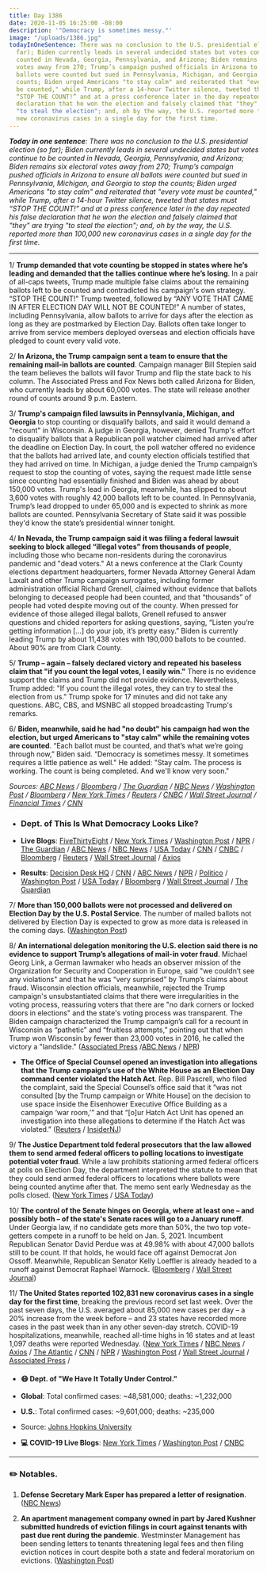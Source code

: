 ```yaml
---
title: Day 1386
date: 2020-11-05 16:25:00 -08:00
description: '"Democracy is sometimes messy."'
image: "/uploads/1386.jpg"
todayInOneSentence: There was no conclusion to the U.S. presidential election (so
  far); Biden currently leads in several undecided states but votes continue to be
  counted in Nevada, Georgia, Pennsylvania, and Arizona; Biden remains six electoral
  votes away from 270; Trump’s campaign pushed officials in Arizona to ensure all
  ballots were counted but sued in Pennsylvania, Michigan, and Georgia to stop the
  counts; Biden urged Americans "to stay calm" and reiterated that "every vote must
  be counted," while Trump, after a 14-hour Twitter silence, tweeted that states must
  “STOP THE COUNT!” and at a press conference later in the day repeated his false
  declaration that he won the election and falsely claimed that "they" are trying
  "to steal the election"; and, oh by the way, the U.S. reported more than 100,000
  new coronavirus cases in a single day for the first time.
---
```


***Today in one sentence**: There was no conclusion to the U.S. presidential election (so far); Biden currently leads in several undecided states but votes continue to be counted in Nevada, Georgia, Pennsylvania, and Arizona; Biden remains six electoral votes away from 270; Trump’s campaign pushed officials in Arizona to ensure all ballots were counted but sued in Pennsylvania, Michigan, and Georgia to stop the counts; Biden urged Americans "to stay calm" and reiterated that "every vote must be counted," while Trump, after a 14-hour Twitter silence, tweeted that states must “STOP THE COUNT!” and at a press conference later in the day repeated his false declaration that he won the election and falsely claimed that "they" are trying "to steal the election"; and, oh by the way, the U.S. reported more than 100,000 new coronavirus cases in a single day for the first time.*

---

1/ **Trump demanded that vote counting be stopped in states where he’s leading and demanded that the tallies continue where he’s losing**. In a pair of all-caps tweets, Trump made multiple false claims about the remaining ballots left to be counted and contradicted his campaign's own strategy. “STOP THE COUNT!” Trump tweeted, followed by “ANY VOTE THAT CAME IN AFTER ELECTION DAY WILL NOT BE COUNTED!” A number of states, including Pennsylvania, allow ballots to arrive for days after the election as long as they are postmarked by Election Day. Ballots often take longer to arrive from service members deployed overseas and election officials have pledged to count every valid vote.

2/ **In Arizona, the Trump campaign sent a team to ensure that the remaining mail-in ballots are counted**. Campaign manager Bill Stepien said the team believes the ballots will favor Trump and flip the state back to his column. The Associated Press and Fox News both called Arizona for Biden, who currently leads by about 60,000 votes. The state will release another round of counts around 9 p.m. Eastern.

3/ **Trump's campaign filed lawsuits in Pennsylvania, Michigan, and Georgia** to stop counting or disqualify ballots, and said it would demand a "recount" in Wisconsin. A judge in Georgia, however, denied Trump's effort to disqualify ballots that a Republican poll watcher claimed had arrived after the deadline on Election Day. In court, the poll watcher offered no evidence that the ballots had arrived late, and county election officials testified that they had arrived on time. In Michigan, a judge denied the Trump campaign’s request to stop the counting of votes, saying the request made little sense since counting had essentially finished and Biden was ahead by about 150,000 votes. Trump's lead in Georgia, meanwhile, has slipped to about 3,600 votes with roughly 42,000 ballots left to be counted. In Pennsylvania, Trump’s lead dropped to under 65,000 and is expected to shrink as more ballots are counted. Pennsylvania Secretary of State said it was possible they'd know the state’s presidential winner tonight.

4/ **In Nevada, the Trump campaign said it was filing a federal lawsuit seeking to block alleged “illegal votes” from thousands of people**, including those who became non-residents during the coronavirus pandemic and "dead voters." At a news conference at the Clark County elections department headquarters, former Nevada Attorney General Adam Laxalt and other Trump campaign surrogates, including former administration official Richard Grenell, claimed without evidence that ballots belonging to deceased people had been counted, and that “thousands” of people had voted despite moving out of the county. When pressed for evidence of those alleged illegal ballots, Grenell refused to answer questions and chided reporters for asking questions, saying, “Listen you’re getting information \[...\] do your job, it’s pretty easy.” Biden is currently leading Trump by about 11,438 votes with 190,000 ballots to be counted. About 90% are from Clark County.

5/ **Trump – again – falsely declared victory and repeated his baseless claim that "if you count the legal votes, I easily win."** There is no evidence support the claims and Trump did not provide evidence. Nevertheless, Trump added: "If you count the illegal votes, they can try to steal the election from us." Trump spoke for 17 minutes and did not take any questions. ABC, CBS, and MSNBC all stopped broadcasting Trump's remarks.

6/ **Biden, meanwhile, said he had "no doubt" his campaign had won the election, but urged  Americans to "stay calm" while the remaining votes are counted**. “Each ballot must be counted, and that’s what we’re going through now,” Biden said. “Democracy is sometimes messy. It sometimes requires a little patience as well." He added: "Stay calm. The process is working. The count is being completed. And we'll know very soon."

*Sources: [ABC News](https://abcnews.go.com/Politics/overview-trump-calls-vote-counting-stop-path-victory/story?id=74038071) / [Bloomberg](https://www.bloomberg.com/news/articles/2020-11-04/trump-team-pursues-contradictory-strategy-as-u-s-counts-votes?srnd=politics-vp&sref=MIBMEEoj) / [The Guardian](https://www.theguardian.com/us-news/live/2020/nov/05/us-election-results-joe-biden-donald-trump-live-updates) / [NBC News](https://www.nbcnews.com/politics/2020-election/trump-campaign-presses-legal-challenges-count-continues-swing-states-n1246593) / [Washington Post](https://www.washingtonpost.com/politics/trump-vote-lawsuits/2020/11/05/77f8a284-1f84-11eb-90dd-abd0f7086a91_story.html) / [Bloomberg](https://www.bloomberg.com/news/articles/2020-11-04/trump-campaign-says-it-sued-to-halt-michigan-vote-count?sref=MIBMEEoj) / [New York Times](https://www.nytimes.com/2020/11/05/us/politics/trumps-defiant-campaign-manager-declares-donald-trump-is-alive-and-well.html) / [Reuters](https://www.reuters.com/article/us-usa-election-nevada-trump-idUSKBN27L1TR) / [CNBC](https://www.cnbc.com/2020/11/05/trump-campaign-expected-to-file-nevada-lawsuit-as-biden-gains-ground.html) / [Wall Street Journal](https://www.wsj.com/articles/election-2020-results-trump-biden-11-05-2020-11604580224) / [Financial Times](https://www.ft.com/content/7ab94949-f654-3574-b710-14e415284551) / [CNN](https://www.cnn.com/politics/live-news/trump-biden-election-results-11-05-20/h_86803fe1e19a5825dbc47bf5aa677a7a)*

* ### Dept. of This Is What Democracy Looks Like?

* **Live Blogs**: [FiveThirtyEight](https://fivethirtyeight.com/live-blog/2020-election-results-coverage/) / [New York Times](https://www.nytimes.com/live/2020/11/05/us/trump-biden) / [Washington Post](https://www.washingtonpost.com/elections/2020/11/05/trump-biden-election-live-updates/) / [NPR](https://apps.npr.org/liveblogs/20201103-election/) / [The Guardian](https://www.theguardian.com/us-news/live/2020/nov/05/us-election-results-joe-biden-donald-trump-live-updates) / [ABC News](https://abcnews.go.com/Politics/live-updates/2020-election-campaign-vote/?id=73960714) / [NBC News](https://www.nbcnews.com/politics/2020-election/live-blog/2020-11-05-trump-biden-election-results-n1246510) / [USA Today](https://www.usatoday.com/story/news/politics/elections/2020/11/05/election-results-biden-trump-battleground-states-lawsuits/6167859002/) / [CNN](https://www.cnn.com/politics/live-news/trump-biden-election-results-11-05-20/index.html) / [CNBC](https://www.cnbc.com/2020/11/05/election-live-results-updates-trump-biden.html) / [Bloomberg](https://www.bloomberg.com/news/live-blog/2020-11-05/final-results-of-the-u-s-elections?srnd=premium&sref=MIBMEEoj) / [Reuters](https://www.reuters.com/live-events/election-2020-15-id2942501) / [Wall Street Journal](https://www.wsj.com/livecoverage/trump-biden-election-day-2020) / [Axios](https://www.axios.com/election-results-2020-trump-biden-3a07f4c7-fb4d-4d62-b18b-392ff6f1eeb5.html)

* **Results**: [Decision Desk HQ](https://results.decisiondeskhq.com/) / [CNN](https://www.cnn.com/election/2020/results/president) / [ABC News](https://abcnews.go.com/Elections/2020-us-presidential-election-results-live-map) / [NPR](https://apps.npr.org/elections20-interactive/#/president) / [Politico](https://www.politico.com/2020-election/results/) / [Washington Post](https://www.washingtonpost.com/elections/) / [USA Today](https://www.usatoday.com/elections/results/2020-11-03/) / [Bloomberg](https://www.bloomberg.com/graphics/2020-us-election-results) / [Wall Street Journal](https://www.wsj.com/election-results-2020/) / [The Guardian](https://www.theguardian.com/us-news/ng-interactive/2020/nov/03/us-election-2020-live-results-donald-trump-joe-biden-who-won-presidential-republican-democrat)

7/ **More than 150,000 ballots were not processed and delivered on Election Day by the U.S. Postal Service**. The number of mailed ballots not delivered by Election Day is expected to grow as more data is released in the coming days. ([Washington Post](https://www.washingtonpost.com/business/2020/11/05/usps-late-ballots-election/))

8/ **An international delegation monitoring the U.S. election said there is no evidence to support Trump’s allegations of mail-in voter fraud**. Michael Georg Link, a German lawmaker who heads an observer mission of the Organization for Security and Cooperation in Europe, said "we couldn’t see any violations" and that he was “very surprised” by Trump’s claims about fraud. Wisconsin election officials, meanwhile, rejected the Trump campaign's unsubstantiated claims that there were irregularities in the voting process, reassuring voters that there are "no dark corners or locked doors in elections" and the state's voting process was transparent. The Biden campaign characterized the Trump campaign’s call for a recount in Wisconsin as “pathetic” and “fruitless attempts,” pointing out that when Trump won Wisconsin by fewer than 23,000 votes in 2016, he called the victory a "landslide." ([Associated Press](https://apnews.com/article/election-observer-no-evidence-fraud-b30f3424736014a6b7405df71e32e36f) /[ABC News](https://abcnews.go.com/Politics/wisconsin-election-officials-reject-trump-campaigns-unsubstantiated-claims/story?id=74038408&cid=clicksource_4380645_11_three_posts_card_hed) / [NPR](https://www.npr.org/2020/11/05/931478765/trump-asks-for-a-wisconsin-recount-though-its-unlikely-to-change-the-outcome))

* **The Office of Special Counsel opened an investigation into allegations that the Trump campaign’s use of the White House as an Election Day command center violated the Hatch Act**. Rep. Bill Pascrell, who filed the complaint, said the Special Counsel’s office said that it “was not consulted \[by the Trump campaign or White House\] on the decision to use space inside the Eisenhower Executive Office Building as a campaign ‘war room,’” and that “\[o\]ur Hatch Act Unit has opened an investigation into these allegations to determine if the Hatch Act was violated.” ([Reuters](https://www.reuters.com/article/us-usa-election-trump-investigation/federal-watchdog-probing-trump-campaigns-use-of-white-house-lawmaker-idUSKBN27L31H) / [InsiderNJ](https://www.insidernj.com/press-release/following-pascrell-complaint-special-counsel-confirms-hatch-act-investigation-trump-campaign/))

9/ **The Justice Department told federal prosecutors that the law allowed them to send armed federal officers to polling locations to investigate potential voter fraud**. While a law prohibits stationing armed federal officers at polls on Election Day, the department interpreted the statute to mean that they could send armed federal officers to locations where ballots were being counted anytime after that. The memo sent early Wednesday as the polls closed. ([New York Times](https://www.nytimes.com/2020/11/04/us/politics/justice-department-armed-officers-election.html) / [USA Today](https://www.usatoday.com/story/news/politics/elections/2020/11/05/justice-department-allows-armed-federal-officers-polling-places/6175071002/))

10/ **The control of the Senate hinges on Georgia, where at least one – and possibly both – of the state's Senate races will go to a January runoff**. Under Georgia law, if no candidate gets more than 50%, the two top vote-getters compete in a runoff to be held on Jan. 5, 2021. Incumbent Republican Senator David Perdue was at 49.98% with about 47,000 ballots still to be count. If that holds, he would face off against Democrat Jon Ossoff. Meanwhile, Republican Senator Kelly Loeffler is already headed to a runoff against Democrat Raphael Warnock. ([Bloomberg](https://www.bloomberg.com/news/articles/2020-11-05/georgia-race-may-leave-senate-balance-hanging-until-january) / [Wall Street Journal](https://www.wsj.com/articles/control-of-u-s-senate-hinges-on-georgia-results-11604596900))

11/ **The United States reported 102,831 new coronavirus cases in a single day for the first time**, breaking the previous record set last week. Over the past seven days, the U.S. averaged about 85,000 new cases per day – a 20% increase from the week before – and 23 states have recorded more cases in the past week than in any other seven-day stretch. COVID-19 hospitalizations, meanwhile, reached all-time highs in 16 states and at least 1,097 deaths were reported Wednesday. ([New York Times](https://www.nytimes.com/2020/11/04/world/100000-cases-in-a-single-day-push-the-us-into-new-terrain.html) / [NBC News](https://www.nbcnews.com/news/us-news/coronavirus-pandemic-first-time-u-s-sees-100-000-new-n1246534) / [Axios](https://www.axios.com/coronavirus-cases-increasing-2020-presidential-election-517e5c0a-fbd5-4e04-a118-3bed02caa63d.html) / [The Atlantic](https://www.theatlantic.com/health/archive/2020/11/100000-coronavirus-cases/616999/) / [CNN](https://www.cnn.com/2020/11/05/health/us-coronavirus-thursday/index.html) / [NPR](https://www.npr.org/sections/coronavirus-live-updates/2020/11/05/931663592/u-s-sets-coronavirus-record-with-daily-new-cases-pushing-past-100-000) / [Washington Post](https://www.washingtonpost.com/nation/2020/11/05/covid-coronavirus-updates/) / [Wall Street Journal](https://www.wsj.com/livecoverage/covid-2020-11-05) / [Associated Press](https://apnews.com/article/election-2020-donald-trump-pandemics-virus-outbreak-public-health-0715afa39a966935fe12ea4123cf62fc) /

* #### 😷 Dept. of "We Have It Totally Under Control."

* **Global**: Total confirmed cases: \~48,581,000; deaths: \~1,232,000

* **U.S.**: Total confirmed cases: \~9,601,000; deaths: \~235,000

* Source: [Johns Hopkins University](https://coronavirus.jhu.edu/map.html)

* **💻 COVID-19 Live Blogs**: [New York Times](https://www.nytimes.com/live/2020/11/05/world/covid-19-coronavirus-updates) / [Washington Post](https://www.washingtonpost.com/nation/2020/11/05/covid-coronavirus-updates/) / [CNBC](https://www.cnbc.com/2020/11/05/coronavirus-live-updates.html)

---

### ✏️ Notables.

1. **Defense Secretary Mark Esper has prepared a letter of resignation**. ([NBC News](https://www.nbcnews.com/politics/donald-trump/long-odds-trump-defense-secretary-esper-has-prepared-resignation-letter-n1245846))

2. **An apartment management company owned in part by Jared Kushner submitted hundreds of eviction filings in court against tenants with past due rent during the pandemic**. Westminster Management has been sending letters to tenants threatening legal fees and then filing eviction notices in court despite both a state and federal moratorium on evictions. ([Washington Post](https://www.washingtonpost.com/business/2020/11/05/kushner-evictions-pandemic-westminster-management/))